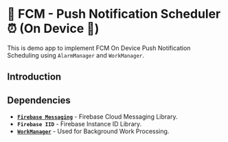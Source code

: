 # 🔔 FCM - Push Notification Scheduler⏰ (On Device 📱) 
This is demo app to implement FCM On Device Push Notification Scheduling using `AlarmManager` and `WorkManager`.

## Introduction

## Dependencies
- [**`Firebase Messaging`**](https://firebase.google.com/docs/cloud-messaging/android/client) - Firebase Cloud Messaging Library.
- **`Firebase IID`** - Firebase Instance ID Library.
- [**`WorkManager`**](https://developer.android.com/topic/libraries/architecture/workmanager) - Used for Background Work Processing.
